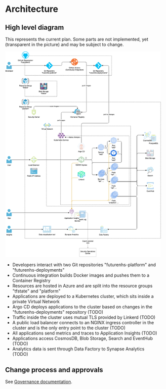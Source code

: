 # Architecture

## High level diagram

This represents the current plan. Some parts are not implemented, yet (transparent in the picture) and may be subject to change.

![](./high-level.png)

- Developers interact with two Git repositories "futurenhs-platform" and "futurenhs-deployments"
- Continuous integration builds Docker images and pushes them to a Container Registry
- Resources are hosted in Azure and are split into the resource groups "tfstate" and "platform"
- Applications are deployed to a Kubernetes cluster, which sits inside a private Virtual Network
- Argo CD deploys applications to the cluster based on changes in the "futurenhs-deployments" repository (TODO)
- Traffic inside the cluster uses mutual TLS provided by Linkerd (TODO)
- A public load balancer connects to an NGINX ingress controller in the cluster and is the only entry point to the cluster (TODO)
- All applications send metrics and traces to Application Insights (TODO)
- Applications access CosmosDB, Blob Storage, Search and EventHub (TODO)
- Analytics data is sent through Data Factory to Synapse Analytics (TODO)

## Change process and approvals

See [Governance documentation](../governance.md).
